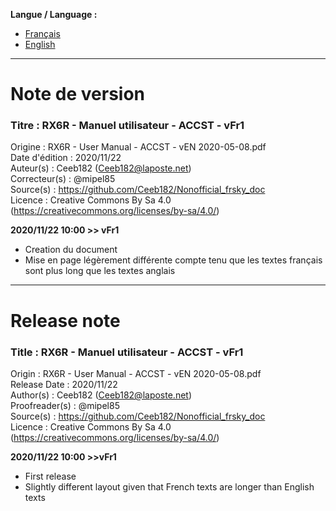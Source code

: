 **Langue / Language :**
- [Français](#FR)
- [English](#EN)

--------------------------------------------------------------------------------------

<a name="FR"></a>
# Note de version

### Titre : RX6R - Manuel utilisateur - ACCST - vFr1  
Origine : RX6R - User Manual - ACCST - vEN 2020-05-08.pdf  
Date d'édition : 2020/11/22  
Auteur(s) : Ceeb182 (Ceeb182@laposte.net)  
Correcteur(s) : @mipel85  
Source(s) : https://github.com/Ceeb182/Nonofficial_frsky_doc  
Licence : Creative Commons By Sa 4.0 (https://creativecommons.org/licenses/by-sa/4.0/)  


**2020/11/22 10:00 >> vFr1**
- Creation du document
- Mise en page légèrement différente compte tenu que les textes français sont plus long que les textes anglais

--------------------------------------------------------------------------------------

<a name="EN"></a>
# Release note

### Title : RX6R - Manuel utilisateur - ACCST - vFr1  
Origin : RX6R - User Manual - ACCST - vEN 2020-05-08.pdf  
Release Date : 2020/11/22  
Author(s) : Ceeb182 (Ceeb182@laposte.net)  
Proofreader(s) : @mipel85  
Source(s) : https://github.com/Ceeb182/Nonofficial_frsky_doc  
Licence : Creative Commons By Sa 4.0 (https://creativecommons.org/licenses/by-sa/4.0/)  


**2020/11/22 10:00 >>vFr1**
- First release
- Slightly different layout given that French texts are longer than English texts
